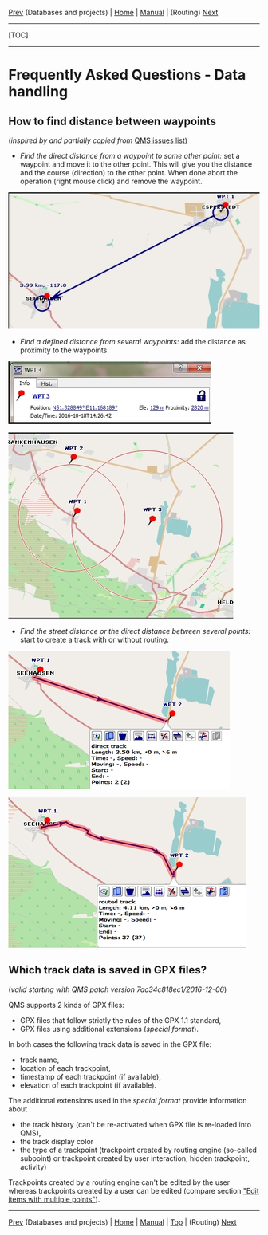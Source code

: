 [Prev](DocFaqData) (Databases and projects) | [Home](Home) | [Manual](DocMain) | (Routing) [Next](DocFaqRouting)
- - -
[TOC]
- - -

# Frequently Asked Questions - Data handling


## How to find distance between waypoints

(_inspired by and partially copied from_ [QMS issues list](https://bitbucket.org/maproom/qmapshack/issues/169/distance-between-waypoints-popup-window))

* _Find the direct distance from a waypoint to some other point:_ set a waypoint and move it to the other point.
  This will give you the distance and the course (direction) to the other point. When done abort the operation (right mouse click) and remove the waypoint.

![Distance between waypoints](images/DocFaq/WPTDistance.jpg "Distance between waypoints")

* _Find a defined distance from several waypoints:_ add the distance as proximity to the waypoints.

![Set waypoint proximity](images/DocFaq/WPTProximity.jpg "Set waypoint proximity")

![Waypoint distances](images/DocFaq/WPTDistances.jpg "Waypoint distances")


* _Find the street distance or the direct distance between several points:_ start to create a track with or without routing.

![Direct track distance](images/DocFaq/Directtrack.jpg "Direct track distance")

![Routed track distance](images/DocFaq/Routedtrack.jpg "Routed track distance")

## Which track data is saved in GPX files?

(_valid starting with QMS patch version 7ac34c818ec1/2016-12-06_)

QMS supports 2 kinds of GPX files:

* GPX files that follow strictly the rules of the GPX 1.1 standard,
* GPX files using additional extensions (_special format_).

In both cases the following track data is saved in the GPX file:

* track name,
* location of each trackpoint,
* timestamp of each trackpoint (if available),
* elevation of each trackpoint (if available).

The additional extensions used in the _special format_ provide information about

* the track history (can't be re-activated when GPX file is re-loaded into QMS),
* the track display color
* the type of a trackpoint (trackpoint created by routing engine (so-called subpoint) or
  trackpoint created by user interaction, hidden trackpoint, activity)

Trackpoints created by a routing engine can't be edited by the user whereas trackpoints
created by a user can be
edited (compare section ["Edit items with multiple points"](DocGisItemsEditMultiple)).



- - -
[Prev](DocFaqData) (Databases and projects) | [Home](Home) | [Manual](DocMain) | [Top](#) | (Routing) [Next](DocFaqRouting)
